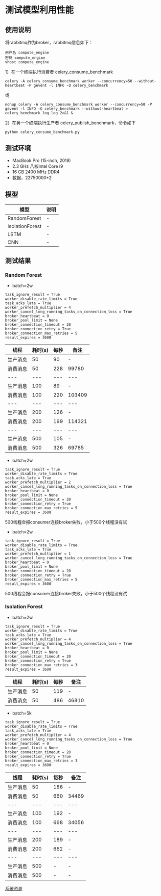# 测试模型利用性能
## 使用说明
将rabbitmq作为broker，rabbitmq信息如下：
```text
用户名 compute_engine
密码 compute_engine
vhost compute_engine
```
1）在一个终端执行消费者 celery_consume_benchmark

```shell script
celery -A celery_consume_benchmark worker --concurrency=50 --without-heartbeat -P gevent -l INFO -Q celery_benchmark 
```
或
```shell script
nohup celery -A celery_consume_benchmark worker --concurrency=50 -P gevent -l INFO -Q celery_benchmark --without-heartbeat > celery_benchmark_log.log 2>&1 &
```

2）在另一个终端执行生产者 celery_publish_benchmark，命令如下
```shell script
python celery_consume_benchmark.py
```

## 测试环境
- MacBook Pro (15-inch, 2019)
- 2.3 GHz 八核Intel Core i9
- 16 GB 2400 MHz DDR4
- 数据，22750000*2
 
## 模型
模型|说明
---|---
RandomForest|-
IsolationForest|-
LSTM|-
CNN|-

## 测试结果
### Random Forest
- batch=2w
```text
task_ignore_result = True
worker_disable_rate_limits = True
task_acks_late = True
worker_prefetch_multiplier = 4
worker_cancel_long_running_tasks_on_connection_loss = True
broker_heartbeat = 0
broker_pool_limit = None
broker_connection_timeout = 20
broker_connection_retry = True
broker_connection_max_retries = 5
result_expires = 3600
```

线程|耗时(s)|每秒|备注
---|---|---|---
生产消息|50|90|-|-
消费消息|50|228|99780|-
---|---|---|---
生产消息|100|89|-|-
消费消息|100|220|103409|-
---|---|---|---
生产消息|200|126|-|-
消费消息|200|199|114321|-
---|---|---|---
生产消息|500|105|-|-
消费消息|500|326|69785|consumer连接broker失败，任务会重跑

- batch=2w
```text
task_ignore_result = True
worker_disable_rate_limits = True
task_acks_late = True
worker_prefetch_multiplier = 2
worker_cancel_long_running_tasks_on_connection_loss = True
broker_heartbeat = 0
broker_pool_limit = None
broker_connection_timeout = 20
broker_connection_retry = True
broker_connection_max_retries = 5
result_expires = 3600
```
500线程会报consumer连接broker失败，小于500个线程没有试

- batch=2w
```text
task_ignore_result = True
worker_disable_rate_limits = True
task_acks_late = True
worker_prefetch_multiplier = 1
worker_cancel_long_running_tasks_on_connection_loss = True
broker_heartbeat = 0
broker_pool_limit = None
broker_connection_timeout = 20
broker_connection_retry = True
broker_connection_max_retries = 5
result_expires = 3600
```
500线程会报consumer连接broker失败，小于500个线程没有试

### Isolation Forest
- batch=2w
```text
task_ignore_result = True
worker_disable_rate_limits = True
task_acks_late = True
worker_prefetch_multiplier = 4
worker_cancel_long_running_tasks_on_connection_loss = True
broker_heartbeat = 0
broker_pool_limit = None
broker_connection_timeout = 20
broker_connection_retry = True
broker_connection_max_retries = 3
result_expires = 3600
```
线程|耗时(s)|每秒|备注
---|---|---|---
生产消息|50|119|-|-
消费消息|50|486|46810|-

- batch=5k
```text
task_ignore_result = True
worker_disable_rate_limits = True
task_acks_late = True
worker_prefetch_multiplier = 4
worker_cancel_long_running_tasks_on_connection_loss = True
broker_heartbeat = 0
broker_pool_limit = None
broker_connection_timeout = 20
broker_connection_retry = True
broker_connection_max_retries = 3
result_expires = 3600
```
线程|耗时(s)|每秒|备注
---|---|---|---
生产消息|50|186|-|-
消费消息|50|660|34469|-
---|---|---|---
生产消息|100|192|-|-
消费消息|100|668|34056|-
---|---|---|---
生产消息|200|189|-|-
消费消息|200|662|-|-
---|---|---|---
生产消息|500|-|-|-
消费消息|500|-|-|-

[系统资源](../pictures/WX20220626-123839@2x.png)
